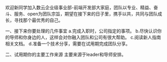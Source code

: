 
欢迎新同学加入数云企业级事业部-前端开发部大家庭，团队以专业、精益、奋斗、服务、open为团队宗旨，期望在接下来的日子里，携手以共，共同与团队成长，寻找那个最优秀的自己。

一、接下来你要处理的几件事宜
a.完成入职时，公司指定的事项。
b.尽快认识你的导师和你身边的人，这样会对你融入团队和公司有很大帮助。
c.阅读新人指南相关文档。
d.准备一个技术分享，需要在试用期完成团队分享。

二、试用期你的主要工作来源
主要来源于leader和导师安排。
